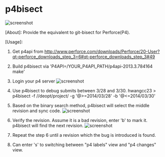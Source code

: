 p4bisect
========

![screenshot](https://raw.github.com/hwangcc23/p4bisect/master/p4bisect_screenshot.png)

[About]:
Provide the equivalent to git-bisect for Perforce(P4).

[Usage]:
1. Get p4api from http://www.perforce.com/downloads/Perforce/20-User?qt-perforce_downloads_step_3=6#qt-perforce_downloads_step_3#49

2. Build p4bisect via 'P4API=/YOUR_P4API_PATH/p4api-2013.3.784164 make'

3. Login your p4 server
![screenshot](https://raw.github.com/hwangcc23/p4bisect/master/p4_login.png)

4. Use p4bisect to debug submits between 3/28 and 3/30.
   hwangcc23 > p4bisect -f //deopt/project/ -g '@>=2014/03/28' -b '@<=2014/03/30'

5. Based on the binary search method, p4bisect will select the middle revision and sync code. 
![screenshot](https://raw.github.com/hwangcc23/p4bisect/master/p4bisect_screenshot.png)

6. Verify the revision. Assume it is a bad revision, enter 'b' to mark it. p4bisect will find the next revision.
![screenshot](https://raw.github.com/hwangcc23/p4bisect/master/p4bisect_markbad.png)

7. Repeat the step 6 until a revision which the bug is introduced is found.

8. Can enter 's' to switching between "p4 labels" view and "p4 changes" view.

